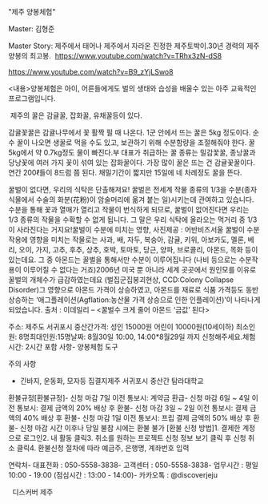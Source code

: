 "제주 양봉체험"

Master: 김형준

Master Story:
제주에서 태어나 제주에서 자라온 진정한 제주토박이.30년 경력의 제주 양봉의 최고봉. 
https://www.youtube.com/watch?v=TRhx3zN-dS8

https://www.youtube.com/watch?v=B9_zYjLSwo8



<내용>양봉체험은 아이, 어른들에게도 벌의 생태와 습성을 배울수 있는 아주 교육적인 프로그램입니다.

﻿
제주의 꿀은 감귤꿀, 잡화꿀, 유채꿀등이 있다.

감귤꽃꿀은 감귤나무에서 꽃 활짝 필 때 나온다. 1군 안에서 뜨는 꿀은 5kg 정도이다. 순수 꿀이 나오면 생꿀로 먹을 수도 있고, 보관하기 위해 수분함량을 조절해줘야 한다. 꿀 5kg에서 약 0.7kg정도 물이 빠진다.부 대표가 취급하는 꿀 종류는 밀감꿏꿀, 종낭꿀과 당낭꽃에 여러 가지 꽃이 섞여 있는 잡화꿀이다. 가장 많이 꿀은 뜨는 건 감귤꽃꿀이다. 연간 200ℓ들이 8드럼 쯤 된다. 채밀기간이 짧지만 15일에 네 차례정도 꿀을 뜬다.

﻿꿀벌이 없다면, 우리의 식탁은 단촐해져요!
꿀벌은 전세계 작물 종류의 1/3을 수분(종자식물에서 수술의 화분(花粉)이 암술머리에 옮겨 붙는 일​)시키는데 관여하고 있습니다. 수분을 통해 꽃과 열매가 열리고 작물이 번식하게 되므로, 꿀벌이 없어진다면 우리는 1/3 종류의 작물을 수확할 수 없게 됩니다. 그 말은 우리 식탁에 올라오는 먹거리 중 1/3이 사라진다는 거지요!꿀벌이 수분에 미치는 영향, 사진제공 : 어반비즈서울 꿀벌이 수분작용에 영향을 미치는 작물로는 사과, 배, 자두, 복숭아, 감귤, 키위, 아보카도, 멜론, 베리, 오이, 가지, 고추, 후추, 상추, 호박, 토마토, 당근, 양파, 브로콜리, 아몬드, 목화 등​이 있는데요. 그 중 아몬드는 꿀벌을 통해서만 수분이 이루어집니다 (나비 등으로는 수분작용이 이루어질 수 없다는 거죠)2006년 미국 뿐 아니라 세계 곳곳에서 원인모를 이유로 꿀벌의 개체수가 급감하였는데요 (벌집군집붕괴현상, CCD:Colony Collapse Disorder)​ 그 영향으로 아몬드 가격이 상승하였고, 아몬드를 재료로 식품 가격등도 동반 상승하는 ‘애그플레이션(Agflation:농산물 가격 상승으로 인한 인플레이션)’이 나타나게 되었습니다.
출처 : 이데일리 – <꿀벌수 크게 줄어 아몬드 ‘금값’ 된다​​>

주소: 제주도 서귀포시 중산간가격: 성인 15000원 어린이 10000원(10세이하) 최소인원: 8명최대인원:15명날짜: 8월30일 10:00, 14:00*8월29일 까지 신청해주세요.체험시간: 2시간
포함 사항- 양봉체험 도구

주의 사항
- 긴바지, 운동화, 모자등
집결지제주 서귀포시 중산간 탐라대학교

환불규정[환불규정]- 신청 마감 7일 이전 통보시: 계약금 환급- 신청 마감 6일 ~ 4일 이전 통보시: 결제 금액의 20% 배상 후 환불- 신청 마감 3일 ~ 2일 이전 통보시: 결제 금액의 40% 배상 후 환불- 신청 마감 1일 이전 통보시: 프립 결제 금액의 50% 배상 후 환불- 신청 마감 시간 이후나 당일 불참 시에는 환불 불가
[환불 신청 방법]1. 결제한 계정으로 로그인2. 내 활동 클릭3. 취소를 원하는 프로젝트 신청 정보 보기 클릭 후 신청 취소 클릭4. 환불신청 절차에 따라 예금주, 은행명, 계좌번호 입력

연락처- 대표전화 : 050-5558-3838- 고객센터 : 050-5558-3838- 업무시간 : 평일 10:00 - 19:00 (점심시간 : 13:00 - 14:00)- 카카오톡 : @discoverjeju

  디스커버 제주
